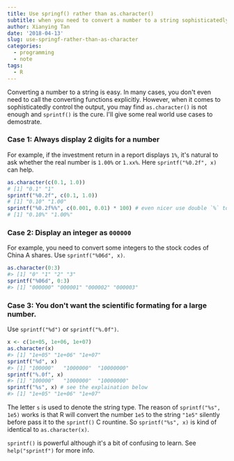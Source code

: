 ```yaml
---
title: Use springf() rather than as.character()
subtitle: when you need to convert a number to a string sophisticatedly in R
author: Xianying Tan
date: '2018-04-13'
slug: use-springf-rather-than-as-character
categories:
  - programming
  - note
tags:
  - R
---
```


Converting a number to a string is easy. In many cases, you don't even need to call the converting functions explicitly. However, when it comes to sophisticatedly control the output, you may find `as.character()` is not enough and `sprintf()` is the cure. I'll give some real world use cases to demostrate.

### Case 1: Always display 2 digits for a number

For example, if the investment return in a report displays `1%`, it's natural to ask whether the real number is `1.00%` or `1.xx%`. Here `sprintf("%0.2f", x)` can help.

```r
as.character(c(0.1, 1.0))
# [1] "0.1" "1"  
sprintf("%0.2f", c(0.1, 1.0))
# [1] "0.10" "1.00"
sprintf("%0.2f%%", c(0.001, 0.01) * 100) # even nicer use double `%` to escape 
# [1] "0.10%" "1.00%"
```

### Case 2: Display an integer as `000000`

For example, you need to convert some integers to the stock codes of China A shares. Use `sprintf("%06d", x)`.

```r
as.character(0:3)
#> [1] "0" "1" "2" "3"
sprintf("%06d", 0:3)
#> [1] "000000" "000001" "000002" "000003"
```

### Case 3: You don't want the scientific formating for a large number. 

Use `sprintf("%d")` or `sprintf("%.0f")`. 

```r
x <- c(1e+05, 1e+06, 1e+07)
as.character(x)
#> [1] "1e+05" "1e+06" "1e+07"
sprintf("%d", x)
#> [1] "100000"   "1000000"  "10000000"
sprintf("%.0f", x)
#> [1] "100000"   "1000000"  "10000000"
sprintf("%s", x) # see the explaination below
#> [1] "1e+05" "1e+06" "1e+07"
```

The letter `s` is used to denote the string type. The reason of `sprintf("%s", 1e5)` works is that R will convert the number `1e5` to the string `"1e5"` silently before pass it to the `sprintf()` C rountine. So `sprintf("%s", x)` is kind of identical to `as.character(x)`.

`sprintf()` is powerful although it's a bit of confusing to learn. See `help("sprintf")` for more info.


